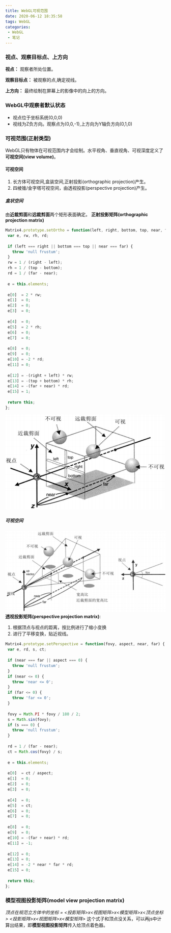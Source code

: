 ```yaml
---
title: WebGL可视范围
date: 2020-06-12 18:35:58
tags: WebGL
categories:
 - WebGL
 - 笔记
---
```

### 视点、观察目标点、上方向

**视点：** 观察者所处位置。

**观察目标点：** 被观察的点,确定视线。

**上方向：** 最终绘制在屏幕上的影像中的向上的方向。

### WebGL中观察者默认状态

 * 视点位于坐标系统(0,0,0)
 * 视线为Z负方向。观察点为(0,0,-1),上方向为Y轴负方向(0,1,0)

### 可视范围(正射类型)

WebGL只有物体在可视范围内才会绘制。水平视角、垂直视角、可视深度定义了**可视空间(view volume)**。

#### 可视空间

1. 长方体可视空间,盒装空间,正射投影(orthographic projection)产生。
2. 四棱锥/金字塔可视空间，由透视投影(perspective projection)产生。

##### 盒状空间

 由**近裁剪面**和**远裁剪面**两个矩形表面确定。
 **正射投影矩阵(orthographic projection matrix)**
 ``` javascript
Matrix4.prototype.setOrtho = function(left, right, bottom, top, near, far) {
  var e, rw, rh, rd;

  if (left === right || bottom === top || near === far) {
    throw 'null frustum';
  }
  rw = 1 / (right - left);
  rh = 1 / (top - bottom);
  rd = 1 / (far - near);

  e = this.elements;

  e[0]  = 2 * rw;
  e[1]  = 0;
  e[2]  = 0;
  e[3]  = 0;

  e[4]  = 0;
  e[5]  = 2 * rh;
  e[6]  = 0;
  e[7]  = 0;

  e[8]  = 0;
  e[9]  = 0;
  e[10] = -2 * rd;
  e[11] = 0;

  e[12] = -(right + left) * rw;
  e[13] = -(top + bottom) * rh;
  e[14] = -(far + near) * rd;
  e[15] = 1;

  return this;
};
 ```
 ![盒装空间](https://raw.githubusercontent.com/xcsf/blog-figure-bed/master/盒装空间.png)

 ##### 可视空间

 ![透视投影可视空间](https://raw.githubusercontent.com/xcsf/blog-figure-bed/master/透视投影可视空间.png)
 **透视投影矩阵(perspective projection matrix)**:
 1. 根据顶点与视点的距离，按比例进行了缩小变换
 2. 进行了平移变换，贴近视线。
 ``` javascript
 Matrix4.prototype.setPerspective = function(fovy, aspect, near, far) {
  var e, rd, s, ct;

  if (near === far || aspect === 0) {
    throw 'null frustum';
  }
  if (near <= 0) {
    throw 'near <= 0';
  }
  if (far <= 0) {
    throw 'far <= 0';
  }

  fovy = Math.PI * fovy / 180 / 2;
  s = Math.sin(fovy);
  if (s === 0) {
    throw 'null frustum';
  }

  rd = 1 / (far - near);
  ct = Math.cos(fovy) / s;

  e = this.elements;

  e[0]  = ct / aspect;
  e[1]  = 0;
  e[2]  = 0;
  e[3]  = 0;

  e[4]  = 0;
  e[5]  = ct;
  e[6]  = 0;
  e[7]  = 0;

  e[8]  = 0;
  e[9]  = 0;
  e[10] = -(far + near) * rd;
  e[11] = -1;

  e[12] = 0;
  e[13] = 0;
  e[14] = -2 * near * far * rd;
  e[15] = 0;

  return this;
};
 ```

 ### 模型视图投影矩阵(model view projection matrix)

*顶点在规范立方体中的坐标 = <投影矩阵>x<视图矩阵>x<模型矩阵>x<顶点坐标>*
*<投影矩阵>x<视图矩阵>x<模型矩阵>* 这个式子和顶点没关系，可以再js中计算出结果，即**模型视图投影矩阵**传入给顶点着色器。